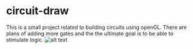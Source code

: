 # circuit-draw
This is a small project related to building circuits using openGL. There are plans of adding more gates and the the ultimate goal is to be able to stimulate logic.
![alt text](https://raw.githubusercontent.com/shubhankarsharm00/circuit-draw/master/img.png)
